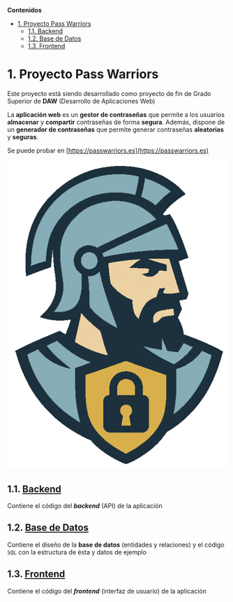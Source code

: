 **Contenidos**

- [1. Proyecto Pass Warriors](#1-proyecto-pass-warriors)
    - [1.1. Backend](#11-backend)
    - [1.2. Base de Datos](#12-base-de-datos)
    - [1.3. Frontend](#13-frontend)


# 1. Proyecto Pass Warriors
Este proyecto está siendo desarrollado como proyecto de fin de Grado Superior de **DAW** (Desarrollo de Aplicaciones Web)

La **aplicación web** es un **gestor de contraseñas** que permite a los usuarios **almacenar** y **compartir** contraseñas de forma **segura**. Además, dispone de un **generador de contraseñas** que permite generar contraseñas **aleatorias** y **seguras**. 

Se puede probar en [https://passwarriors.es](https://passwarriors.es)

![Pass Warriors image](./assets/pass-warriors.png)


## 1.1. [Backend](./api/README.md)
Contiene el código del ***backend*** (API) de la aplicación


## 1.2. [Base de Datos](./db/README.md)
Contiene el diseño de la **base de datos** (entidades y relaciones) y el código `SQL` con la estructura de ésta y datos de ejemplo


## 1.3. [Frontend](./front/README.md)
Contiene el código del ***frontend*** (interfaz de usuario) de la aplicación
